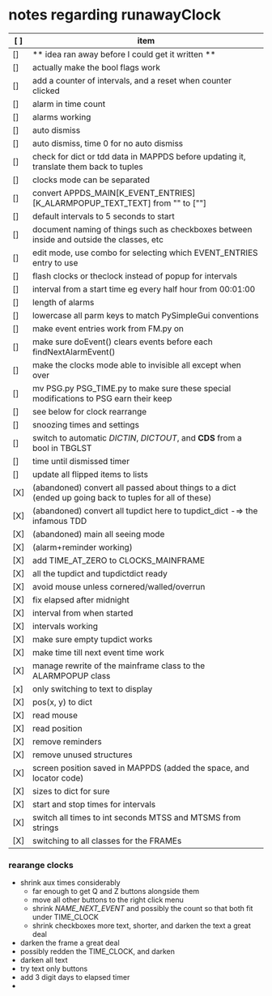 # notes regarding runawayClock


[ ] | item
----|-------------------------------------------------------------------------------------------------------
[]  | ** idea ran away before I could get it written **
[]  | actually make the bool flags work
[]  | add a counter of intervals, and a reset when counter clicked
[]  | alarm in time count
[]  | alarms working
[]  | auto dismiss
[]  | auto dismiss, time 0 for no auto dismiss
[]  | check for dict or tdd data in MAPPDS before updating it, translate them back to tuples
[]  | clocks mode can be separated
[]  | convert APPDS_MAIN\[K_EVENT_ENTRIES\]\[K_ALARMPOPUP_TEXT_TEXT\] from "" to \[""\]
[]  | default intervals to 5 seconds to start
[]  | document naming of things such as checkboxes between inside and outside the classes, etc
[]  | edit mode, use combo for selecting which EVENT_ENTRIES entry to use
[]  | flash clocks or theclock instead of popup for intervals
[]  | interval from a start time eg every half hour from 00:01:00
[]  | length of alarms
[]  | lowercase all parm keys to match PySimpleGui conventions
[]  | make event entries work from FM.py on
[]  | make sure doEvent() clears events before each findNextAlarmEvent()
[]  | make the clocks mode able to invisible all except when over
[]  | mv PSG.py PSG_TIME.py to make sure these special modifications to PSG earn their keep
[]  | see below for clock rearrange
[]  | snoozing times and settings
[]  | switch to automatic _DICTIN_, _DICTOUT_, and __CDS__ from a bool in TBGLST
[]  | time until dismissed timer
[]  | update all flipped items to lists
[X] | (abandoned) convert all passed about things to a dict (ended up going back to tuples for all of these)
[X] | (abandoned) convert all tupdict here to tupdict_dict -=> the infamous TDD
[X] | (abandoned) main all seeing mode
[X] | (alarm+reminder working)
[X] | add TIME_AT_ZERO to CLOCKS_MAINFRAME
[X] | all the tupdict and tupdictdict ready
[X] | avoid mouse unless cornered/walled/overrun
[X] | fix elapsed after midnight
[X] | interval from when started
[X] | intervals working
[X] | make sure empty tupdict works
[X] | make time till next event time work
[X] | manage rewrite of the mainframe class to the ALARMPOPUP class
[x] | only switching to text to display
[X] | pos(x, y) to dict
[X] | read mouse
[X] | read position
[X] | remove reminders
[X] | remove unused structures
[X] | screen position saved in MAPPDS (added the space, and locator code)
[X] | sizes to dict for sure
[X] | start and stop times for intervals
[X] | switch all times to int seconds MTSS and MTSMS from strings
[X] | switching to all classes for the FRAMEs

### rearange clocks

* shrink aux times considerably
  * far enough to get Q and Z buttons alongside them
  * move all other buttons to the right click menu
  * shrink _NAME_NEXT_EVENT_  and possibly the count so that both fit under TIME_CLOCK
  * shrink checkboxes more text, shorter, and darken the text a great deal
* darken the frame a great deal
* possibly redden the TIME_CLOCK, and darken
* darken all text
* try text only buttons
* add 3 digit days to elapsed timer
* 

